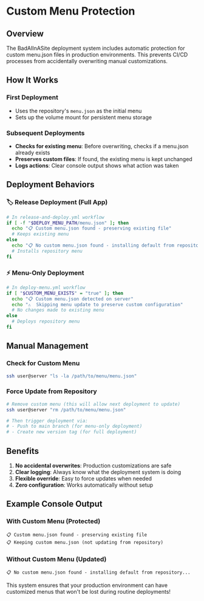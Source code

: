 # Custom Menu Protection

## Overview

The BadAIInASite deployment system includes automatic protection for custom menu.json files in production environments. This prevents CI/CD processes from accidentally overwriting manual customizations.

## How It Works

### First Deployment
- Uses the repository's `menu.json` as the initial menu
- Sets up the volume mount for persistent menu storage

### Subsequent Deployments
- **Checks for existing menu**: Before overwriting, checks if a menu.json already exists
- **Preserves custom files**: If found, the existing menu is kept unchanged
- **Logs actions**: Clear console output shows what action was taken

## Deployment Behaviors

### 🏷️ Release Deployment (Full App)
```bash
# In release-and-deploy.yml workflow
if [ -f "$DEPLOY_MENU_PATH/menu.json" ]; then
  echo "📋 Custom menu.json found - preserving existing file"
  # Keeps existing menu
else
  echo "📋 No custom menu.json found - installing default from repository..."
  # Installs repository menu
fi
```

### ⚡ Menu-Only Deployment
```bash
# In deploy-menu.yml workflow
if [ "$CUSTOM_MENU_EXISTS" = "true" ]; then
  echo "📋 Custom menu.json detected on server"
  echo "⚠️  Skipping menu update to preserve custom configuration"
  # No changes made to existing menu
else
  # Deploys repository menu
fi
```

## Manual Management

### Check for Custom Menu
```bash
ssh user@server "ls -la /path/to/menu/menu.json"
```

### Force Update from Repository
```bash
# Remove custom menu (this will allow next deployment to update)
ssh user@server "rm /path/to/menu/menu.json"

# Then trigger deployment via:
# - Push to main branch (for menu-only deployment)
# - Create new version tag (for full deployment)
```

## Benefits

1. **No accidental overwrites**: Production customizations are safe
2. **Clear logging**: Always know what the deployment system is doing
3. **Flexible override**: Easy to force updates when needed
4. **Zero configuration**: Works automatically without setup

## Example Console Output

### With Custom Menu (Protected)
```console
📋 Custom menu.json found - preserving existing file
📋 Keeping custom menu.json (not updating from repository)
```

### Without Custom Menu (Updated)
```console
📋 No custom menu.json found - installing default from repository...
```

This system ensures that your production environment can have customized menus that won't be lost during routine deployments!
